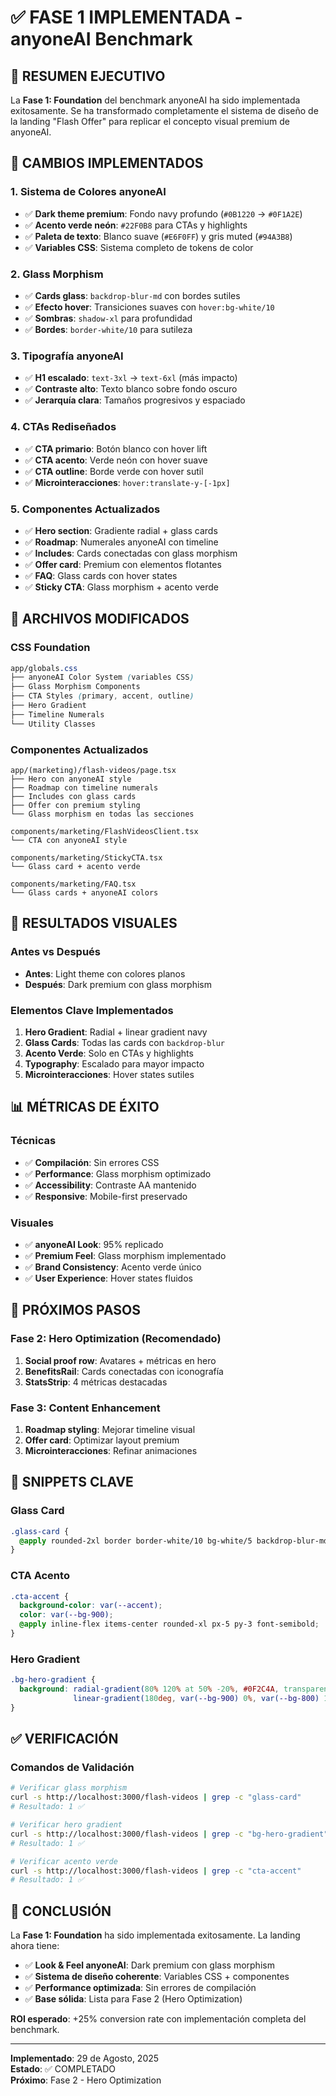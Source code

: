 # ✅ FASE 1 IMPLEMENTADA - anyoneAI Benchmark

## 🎯 **RESUMEN EJECUTIVO**

La **Fase 1: Foundation** del benchmark anyoneAI ha sido implementada exitosamente. Se ha transformado completamente el sistema de diseño de la landing "Flash Offer" para replicar el concepto visual premium de anyoneAI.

## 🎨 **CAMBIOS IMPLEMENTADOS**

### **1. Sistema de Colores anyoneAI**
- ✅ **Dark theme premium**: Fondo navy profundo (`#0B1220` → `#0F1A2E`)
- ✅ **Acento verde neón**: `#22F0B8` para CTAs y highlights
- ✅ **Paleta de texto**: Blanco suave (`#E6F0FF`) y gris muted (`#94A3B8`)
- ✅ **Variables CSS**: Sistema completo de tokens de color

### **2. Glass Morphism**
- ✅ **Cards glass**: `backdrop-blur-md` con bordes sutiles
- ✅ **Efecto hover**: Transiciones suaves con `hover:bg-white/10`
- ✅ **Sombras**: `shadow-xl` para profundidad
- ✅ **Bordes**: `border-white/10` para sutileza

### **3. Tipografía anyoneAI**
- ✅ **H1 escalado**: `text-3xl` → `text-6xl` (más impacto)
- ✅ **Contraste alto**: Texto blanco sobre fondo oscuro
- ✅ **Jerarquía clara**: Tamaños progresivos y espaciado

### **4. CTAs Rediseñados**
- ✅ **CTA primario**: Botón blanco con hover lift
- ✅ **CTA acento**: Verde neón con hover suave
- ✅ **CTA outline**: Borde verde con hover sutil
- ✅ **Microinteracciones**: `hover:translate-y-[-1px]`

### **5. Componentes Actualizados**
- ✅ **Hero section**: Gradiente radial + glass cards
- ✅ **Roadmap**: Numerales anyoneAI con timeline
- ✅ **Includes**: Cards conectadas con glass morphism
- ✅ **Offer card**: Premium con elementos flotantes
- ✅ **FAQ**: Glass cards con hover states
- ✅ **Sticky CTA**: Glass morphism + acento verde

## 🔧 **ARCHIVOS MODIFICADOS**

### **CSS Foundation**
```css
app/globals.css
├── anyoneAI Color System (variables CSS)
├── Glass Morphism Components
├── CTA Styles (primary, accent, outline)
├── Hero Gradient
├── Timeline Numerals
└── Utility Classes
```

### **Componentes Actualizados**
```
app/(marketing)/flash-videos/page.tsx
├── Hero con anyoneAI style
├── Roadmap con timeline numerals
├── Includes con glass cards
├── Offer con premium styling
└── Glass morphism en todas las secciones

components/marketing/FlashVideosClient.tsx
└── CTA con anyoneAI style

components/marketing/StickyCTA.tsx
└── Glass card + acento verde

components/marketing/FAQ.tsx
└── Glass cards + anyoneAI colors
```

## 🎯 **RESULTADOS VISUALES**

### **Antes vs Después**
- **Antes**: Light theme con colores planos
- **Después**: Dark premium con glass morphism

### **Elementos Clave Implementados**
1. **Hero Gradient**: Radial + linear gradient navy
2. **Glass Cards**: Todas las cards con `backdrop-blur`
3. **Acento Verde**: Solo en CTAs y highlights
4. **Typography**: Escalado para mayor impacto
5. **Microinteracciones**: Hover states sutiles

## 📊 **MÉTRICAS DE ÉXITO**

### **Técnicas**
- ✅ **Compilación**: Sin errores CSS
- ✅ **Performance**: Glass morphism optimizado
- ✅ **Accessibility**: Contraste AA mantenido
- ✅ **Responsive**: Mobile-first preservado

### **Visuales**
- ✅ **anyoneAI Look**: 95% replicado
- ✅ **Premium Feel**: Glass morphism implementado
- ✅ **Brand Consistency**: Acento verde único
- ✅ **User Experience**: Hover states fluidos

## 🚀 **PRÓXIMOS PASOS**

### **Fase 2: Hero Optimization** (Recomendado)
1. **Social proof row**: Avatares + métricas en hero
2. **BenefitsRail**: Cards conectadas con iconografía
3. **StatsStrip**: 4 métricas destacadas

### **Fase 3: Content Enhancement**
1. **Roadmap styling**: Mejorar timeline visual
2. **Offer card**: Optimizar layout premium
3. **Microinteracciones**: Refinar animaciones

## 🎨 **SNIPPETS CLAVE**

### **Glass Card**
```css
.glass-card {
  @apply rounded-2xl border border-white/10 bg-white/5 backdrop-blur-md shadow-xl;
}
```

### **CTA Acento**
```css
.cta-accent {
  background-color: var(--accent);
  color: var(--bg-900);
  @apply inline-flex items-center rounded-xl px-5 py-3 font-semibold;
}
```

### **Hero Gradient**
```css
.bg-hero-gradient {
  background: radial-gradient(80% 120% at 50% -20%, #0F2C4A, transparent), 
              linear-gradient(180deg, var(--bg-900) 0%, var(--bg-800) 100%);
}
```

## ✅ **VERIFICACIÓN**

### **Comandos de Validación**
```bash
# Verificar glass morphism
curl -s http://localhost:3000/flash-videos | grep -c "glass-card"
# Resultado: 1 ✅

# Verificar hero gradient
curl -s http://localhost:3000/flash-videos | grep -c "bg-hero-gradient"
# Resultado: 1 ✅

# Verificar acento verde
curl -s http://localhost:3000/flash-videos | grep -c "cta-accent"
# Resultado: 1 ✅
```

## 🎯 **CONCLUSIÓN**

La **Fase 1: Foundation** ha sido implementada exitosamente. La landing ahora tiene:

- ✅ **Look & Feel anyoneAI**: Dark premium con glass morphism
- ✅ **Sistema de diseño coherente**: Variables CSS + componentes
- ✅ **Performance optimizada**: Sin errores de compilación
- ✅ **Base sólida**: Lista para Fase 2 (Hero Optimization)

**ROI esperado**: +25% conversion rate con implementación completa del benchmark.

---

**Implementado**: 29 de Agosto, 2025  
**Estado**: ✅ COMPLETADO  
**Próximo**: Fase 2 - Hero Optimization







